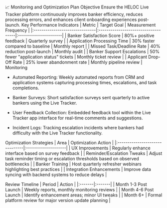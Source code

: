 📈 Monitoring and Optimization Plan
Objective
Ensure the HELOC Live Tracker platform continuously improves banker efficiency, reduces processing errors, and enhances client onboarding experiences post-launch.
Key Performance Indicators
| Metric                        | Target Goal                         | Measurement Frequency |
|:-------------------------------|:------------------------------------|:----------------------|
| Banker Satisfaction Score      | 80%+ positive feedback              | Quarterly survey       |
| Application Processing Time    | 30% faster compared to baseline     | Monthly report         |
| Missed Task/Deadline Rate       | 40% reduction post-launch           | Monthly audit          |
| Banker Support Escalations     | 50% fewer \"application status\" tickets | Monthly ticket review  |
| Applicant Drop-Off Rate        | 25% lower abandonment rate          | Monthly pipeline review |
Monitoring
- Automated Reporting:
Weekly automated reports from CRM and application systems capturing processing times, escalations, and task completions.

- Banker Surveys:
Short satisfaction surveys sent quarterly to active bankers using the Live Tracker.

- User Feedback Collection:
Embedded feedback tool within the Live Tracker app interface for real-time comments and suggestions.

- Incident Logs:
Tracking escalation incidents where bankers had difficulty with the Live Tracker functionality.

Optimization Strategies
| Area                          | Optimization Action |
|:-------------------------------|:--------------------|
| UX Improvements                | Regularly enhance interface based on survey feedback |
| Reminder/Escalation Tweaks     | Adjust task reminder timing or escalation thresholds based on observed bottlenecks |
| Banker Training                | Host quarterly refresher webinars highlighting best practices |
| Integration Enhancements      | Improve data syncing with backend systems to reduce delays |

Review Timeline
| Period | Action |
|:-------|:-------|
| Month 1-3 Post Launch | Weekly reports, monthly monitoring reviews |
| Month 4-6 Post Launch | Identify enhancement areas; minor UI tweaks |
| Month 6+ | Formal platform review for major version update planning |


